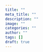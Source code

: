 ```yaml
---
title: ""
meta_title: ""
description: ""
image: ""
categories: ""
author: ""
tags: []
draft: true
---
```


